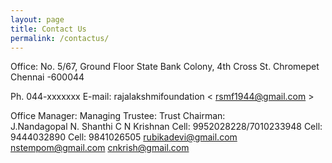 ```yaml
---
layout: page
title: Contact Us
permalink: /contactus/
---
```


Office:
No. 5/67, Ground Floor
State Bank Colony, 4th Cross St.
Chromepet
Chennai -600044


Ph. 044-xxxxxxx 
E-mail: rajalakshmifoundation < rsmf1944@gmail.com >


Office Manager:                                 Managing Trustee:                                   Trust Chairman:                 
J.Nandagopal                                       N. Shanthi                                                  C N Krishnan
Cell: 9952028228/7010233948           Cell: 9444032890                                       Cell: 9841026505
 rubikadevi@gmail.com                      nstempom@gmail.com                            cnkrish@gmail.com

